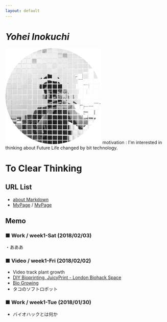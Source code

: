 ```yaml
---
layout: default
---
```


# _Yohei Inokuchi_
<img style="width : 300px; height : 300px;" src="image/profile.png">
motivation : I'm interested in thinking about Future Life changed by bit technology.

# To Clear Thinking



## URL List
- [about Markdown](https://github.com/BioClub/Practice-Repository/blob/master/Reference.md)
- [MyPage](http://bha5.bioclub.org/participants/yohei/) / [MyPage](https://inoyoh.github.io/BHA5/participants/yohei/)


## Memo
### ■ Work / week1-Sat (2018/02/03)
・あああ


### ■ Video / week1-Fri (2018/02/02)
- Video track plant growth
- [DIY Bioprinting, JuicyPrint - London Biohack Space](http://makezine.jp/blog/2016/09/prototyping-with-living-cells.html)
- [Bio Growing](http://jp.techcrunch.com/2014/08/12/20140811glowing-plant-is-one-of-y-combinators-very-first-biotech-startups/)
- タコのソフトロボット


### ■ Work / week1-Tue (2018/01/30)
- バイオハックとは何か



